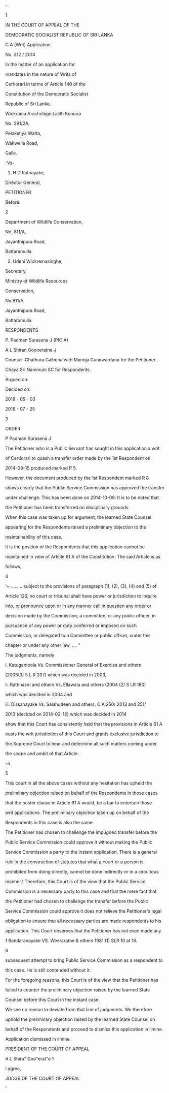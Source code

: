-.

1

IN THE COURT OF APPEAL OF THE

DEMOCRATIC SOCIALIST REPUBLIC OF SRI LANKA

C A (Writ) Application

No. 312 / 2014

In the matter of an application for

mandates in the nature of Writs of

Certiorari in terms of Article 140 of the

Constitution of the Democratic Socialist

Republic of Sri Lanka.

Wickrama Arachchige Lalith Kumara

No. 291/2A,

Pelaketiya Watta,

Wakwella Road,

Galle.

-Vs-

1. H D Ratnayake,

Director General,

PETITIONER

Before:

2

Department of Wildlife Conservation,

No. 811/A,

Jayanthipura Road,

Battaramulla.

2. Udeni Wickremasinghe,

Secretary,

Ministry of Wildlife Resources

Conservation,

No.811/A,

Jayanthipura Road,

Battaramulla.

RESPONDENTS

P. Padman Surasena J (PIC A)

A L Shiran Gooneratne J

Counsel: Chathura Galhena with Manoja Gunawardana for the Petitioner.

Chaya Sri Nammuni SC for Respondents.

Argued on:

Decided on:

2018 - 05 - 03

2018 - 07 - 25

3

ORDER

P Padman Surasena J

The Petitioner who is a Public Servant has sought in this application a writ

of Certiorari to quash a transfer order made by the 1st Respondent on

2014-08-15 produced marked P 5.

However, the document produced by the 1st Respondent marked R 8

shows clearly that the Public Service Commission has approved the transfer

under challenge. This has been done on 2014-10-09. It is to be noted that

the Petitioner has been transferred on disciplinary grounds.

When this case was taken up for argument, the learned State Counsel

appearing for the Respondents raised a preliminary objection to the

maintainability of this case.

It is the position of the Respondents that this application cannot be

maintained in view of Article 61 A of the Constitution. The said Article is as

follows,

4

'~ ......... subject to the provisions of paragraph (1), (2), (3), (4) and (5) of

Article 126, no court or tribunal shall have power or jurisdiction to inquire

into, or pronounce upon or in any manner call in question any order or

decision made by the Commission, a committee, or any public officer, in

pursuance of any power or duty conferred or imposed on such

Commission, or delegated to a Committee or public officer, under this

chapter or under any other law. .... "

The judgments, namely

i. Katugampola Vs. Commissioner General of Exercise and others

(2003(3) 5 L R 207) which was decided in 2003,

ii. Rathnasiri and others Vs. Ellawala and others (2004 (2) S LR 180)

which was decided in 2004 and

iii. Dissanayake Vs. Salahudeen and others. C A 250/ 2013 and 251/

2013 (decided on 2014-02-12) which was decided in 2014

show that this Court has consistently held that the provisions in Article 61 A

ousts the writ jurisdiction of this Court and grants exclusive jurisdiction to

the Supreme Court to hear and determine all such matters coming under

the scope and ambit of that Article.

-a

5

This court in all the above cases without any hesitation has upheld the

preliminary objection raised on behalf of the Respondents in those cases

that the ouster clause in Article 61 A would, be a bar to entertain those

writ applications. The preliminary objection taken up on behalf of the

Respondents in this case is also the same.

The Petitioner has chosen to challenge the impugned transfer before the

Public Service Commission could approve it without making the Public

Service Commission a party to the instant application. There is a general

rule in the construction of statutes that what a court or a person is

prohibited from doing directly, cannot be done indirectly or in a circuitous

manner.! Therefore, this Court is of the view that the Public Service

Commission is a necessary party to this case and that the mere fact that

the Petitioner had chosen to challenge the transfer before the Public

Service Commission could approve it does not relieve the Petitioner's legal

obligation to ensure that all necessary parties are made respondents to his

application. This Court observes that the Petitioner has not even made any

1 Bandaranayake VS. Weeraratne & others 1981 (1) SLR 10 at 16.

6

subsequent attempt to bring Public Service Commission as a respondent to

this case. He is still contended without it.

For the foregoing reasons, this Court is of the view that the Petitioner has

failed to counter the preliminary objection raised by the learned State

Counsel before this Court in the instant case.

We see no reason to deviate from that line of judgments. We therefore

uphold the preliminary objection raised by the learned State Counsel on

behalf of the Respondents and proceed to dismiss this application in limine.

Application dismissed in limine.

PRESIDENT OF THE COURT OF APPEAL

A L Shira" Goo"erat"e 1

I agree,

JUDGE OF THE COURT OF APPEAL

'